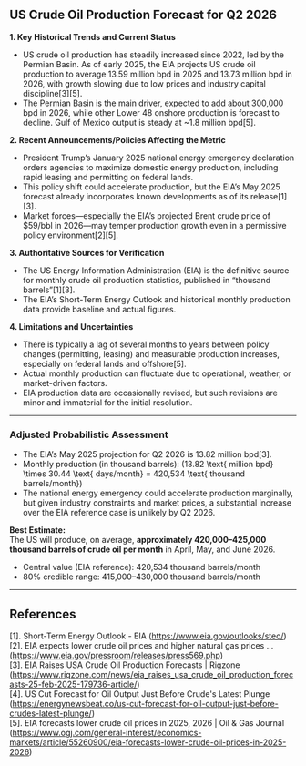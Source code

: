## US Crude Oil Production Forecast for Q2 2026

**1. Key Historical Trends and Current Status**

- US crude oil production has steadily increased since 2022, led by the Permian Basin. As of early 2025, the EIA projects US crude oil production to average 13.59 million bpd in 2025 and 13.73 million bpd in 2026, with growth slowing due to low prices and industry capital discipline[3][5].
- The Permian Basin is the main driver, expected to add about 300,000 bpd in 2026, while other Lower 48 onshore production is forecast to decline. Gulf of Mexico output is steady at ~1.8 million bpd[5].

**2. Recent Announcements/Policies Affecting the Metric**

- President Trump’s January 2025 national energy emergency declaration orders agencies to maximize domestic energy production, including rapid leasing and permitting on federal lands.
- This policy shift could accelerate production, but the EIA’s May 2025 forecast already incorporates known developments as of its release[1][3].
- Market forces—especially the EIA’s projected Brent crude price of $59/bbl in 2026—may temper production growth even in a permissive policy environment[2][5].

**3. Authoritative Sources for Verification**

- The US Energy Information Administration (EIA) is the definitive source for monthly crude oil production statistics, published in “thousand barrels”[1][3].
- The EIA’s Short-Term Energy Outlook and historical monthly production data provide baseline and actual figures.

**4. Limitations and Uncertainties**

- There is typically a lag of several months to years between policy changes (permitting, leasing) and measurable production increases, especially on federal lands and offshore[5].
- Actual monthly production can fluctuate due to operational, weather, or market-driven factors.
- EIA production data are occasionally revised, but such revisions are minor and immaterial for the initial resolution.

---

### **Adjusted Probabilistic Assessment**

- The EIA’s May 2025 projection for Q2 2026 is 13.82 million bpd[3].
- Monthly production (in thousand barrels): \(13.82 \text{ million bpd} \times 30.44 \text{ days/month} = 420,534 \text{ thousand barrels/month}\)
- The national energy emergency could accelerate production marginally, but given industry constraints and market prices, a substantial increase over the EIA reference case is unlikely by Q2 2026.

**Best Estimate:**  
The US will produce, on average, **approximately 420,000–425,000 thousand barrels of crude oil per month** in April, May, and June 2026.

- Central value (EIA reference): 420,534 thousand barrels/month
- 80% credible range: 415,000–430,000 thousand barrels/month

---

## References

[1]. Short-Term Energy Outlook - EIA (https://www.eia.gov/outlooks/steo/)  
[2]. EIA expects lower crude oil prices and higher natural gas prices ... (https://www.eia.gov/pressroom/releases/press569.php)  
[3]. EIA Raises USA Crude Oil Production Forecasts | Rigzone (https://www.rigzone.com/news/eia_raises_usa_crude_oil_production_forecasts-25-feb-2025-179736-article/)  
[4]. US Cut Forecast for Oil Output Just Before Crude's Latest Plunge (https://energynewsbeat.co/us-cut-forecast-for-oil-output-just-before-crudes-latest-plunge/)  
[5]. EIA forecasts lower crude oil prices in 2025, 2026 | Oil & Gas Journal (https://www.ogj.com/general-interest/economics-markets/article/55260900/eia-forecasts-lower-crude-oil-prices-in-2025-2026)